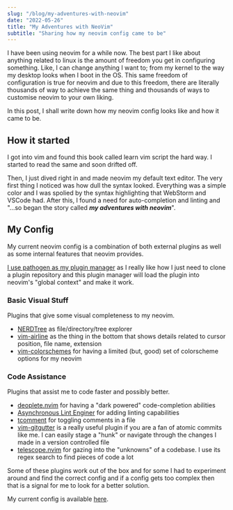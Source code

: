 ```yaml
---
slug: "/blog/my-adventures-with-neovim"
date: "2022-05-26"
title: "My Adventures with NeoVim"
subtitle: "Sharing how my neovim config came to be"
---
```


I have been using neovim for a while now. The best part I like about
anything related to linux is the amount of freedom you get in configuring
something. Like, I can change anything I want to; from my kernel to the way my
desktop looks when I boot in the OS.
This same freedom of configuration is true for neovim and due to this freedom,
there are literally thousands of way to achieve the same thing and thousands of
ways to customise neovim to your own liking.

In this post, I shall write down how my neovim config looks like and how it came
to be.

## How it started

I got into vim and found this book called learn vim script the hard way. I
started to read the same and soon drifted off.

Then, I just dived right in and made neovim my default text editor.
The very first thing I noticed was how dull the syntax looked. Everything was a
simple color and I was spolied by the syntax highlighting that WebStorm and
VSCode had.
After this, I found a need for auto-completion and linting and "...so began the
story called **_my adventures with neovim_**".

## My Config

My current neovim config is a combination of both external plugins as well as
some internal features that neovim provides.

[I use pathogen as my plugin manager](https://snikhill.tech/blog/vim-plugins-using-pathogen/) as I really like how I just need to clone
a plugin repository and this plugin manager will load the plugin into neovim's
"global context" and make it work.

### Basic Visual Stuff

Plugins that give some visual completeness to my neovim.

- [NERDTree](https://github.com/preservim/nerdtree) as file/directory/tree
  explorer
- [vim-airline](https://github.com/vim-airline/vim-airline) as the thing in the
  bottom that shows details related to cursor position, file name, extension
- [vim-colorschemes](https://github.com/flazz/vim-colorschemes.git) for having
  a limited (but, good) set of colorscheme options for my neovim

### Code Assistance

Plugins that assist me to code faster and possibly better.

- [deoplete.nvim](https://github.com/flazz/vim-colorschemes.git) for having a
  "dark powered" code-completion abilities
- [Asynchronous Lint Enginer](https://github.com/dense-analysis/ale.git) for
  adding linting capabilities
- [tcomment](https://github.com/tomtom/tcomment_vim) for toggling comments in a
  file
- [vim-gitgutter](https://github.com/airblade/vim-gitgutter) is a really useful
  plugin if you are a fan of atomic commits like me. I can easily stage a "hunk"
  or navigate through the changes I made in a version controlled file
- [telescope.nvim](https://github.com/nvim-telescope/telescope.nvim) for gazing
  into the "unknowns" of a codebase. I use its regex search to find pieces of
  code a lot

Some of these plugins work out of the box and for some I had to experiment
around and find the correct config and if a config gets too complex then that
is a signal for me to look for a better solution.

My current config is available [here](https://github.com/SNikhill/dotfiles/blob/master/nvim/init.vim).
